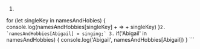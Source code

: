 1. ``` 
for (let singleKey in namesAndHobies) {
			console.log(namesAndHobbies[singleKey] + => + singleKey)
		}```
2. `namesAndHobbies[Abigail] = singing;`
3. ```
if('Abigail' in namesAndHobbies) {
		console.log('Abigail', namesAndHobbies[Abigail])
	}
	```
